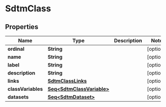 

# SdtmClass


## Properties

Name | Type | Description | Notes
------------ | ------------- | ------------- | -------------
**ordinal** | **String** |  |  [optional]
**name** | **String** |  |  [optional]
**label** | **String** |  |  [optional]
**description** | **String** |  |  [optional]
**links** | [**SdtmClassLinks**](SdtmClassLinks.md) |  |  [optional]
**classVariables** | [**Seq&lt;SdtmClassVariable&gt;**](SdtmClassVariable.md) |  |  [optional]
**datasets** | [**Seq&lt;SdtmDataset&gt;**](SdtmDataset.md) |  |  [optional]



